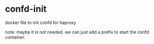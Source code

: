 # confd-init
docker file to init confd for haproxy


note: maybe it is not needed. we can just add a prefix to start the confd container.
